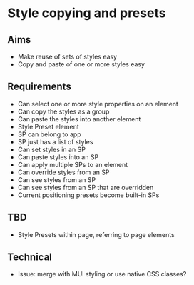 Style copying and presets
=========================

Aims
----

- Make reuse of sets of styles easy
- Copy and paste of one or more styles easy

Requirements
------------

- Can select one or more style properties on an element
- Can copy the styles as a group
- Can paste the styles into another element
- Style Preset element
- SP can belong to app 
- SP just has a list of styles
- Can set styles in an SP
- Can paste styles into an SP
- Can apply multiple SPs to an element
- Can override styles from an SP
- Can see styles from an SP
- Can see styles from an SP that are overridden
- Current positioning presets become built-in SPs

TBD
---

- Style Presets within page, referring to page elements

Technical
---------

- Issue: merge with MUI styling or use native CSS classes?
